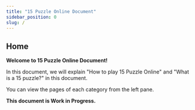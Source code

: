 ```yaml
---
title: "15 Puzzle Online Document"
sidebar_position: 0
slug: /
---
```


## Home

**Welcome to 15 Puzzle Online Document!**

In this document, we will explain "How to play 15 Puzzle Online" and "What is a 15 puzzle?" in this document.

You can view the pages of each category from the left pane.

**This document is Work in Progress.**
